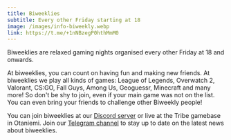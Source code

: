 ```yaml
---
title: Biweeklies
subtitle: Every other Friday starting at 18
image: /images/info-biweekly.webp
link: https://t.me/+1nNBzegP0hthMmM0
---
```


Biweeklies are relaxed gaming nights organised every other Friday at 18 and onwards.

At biweeklies, you can count on having fun and making new friends.
At biweeklies we play all kinds of games: League of Legends, Overwatch 2, Valorant, CS:GO, Fall Guys, Among Us, Geoguessr, Minecraft and many more!
So don't be shy to join, even if your main game was not on the list. You can even bring your friends to challenge other Biweekly people!

You can join biweeklies at our [Discord server](https://discord.com/invite/Ew7nGQqHgc) or live at the Tribe gamebase in Otaniemi. Join our [Telegram channel](https://t.me/+1nNBzegP0hthMmM0) to stay up to date on the latest news about biweeklies.
